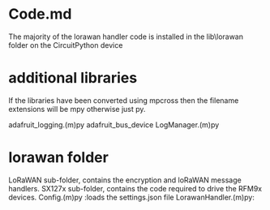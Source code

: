 # Code.md

The majority of the lorawan handler code is installed in the lib\lorawan folder on the CircuitPython device

# additional libraries

If the libraries have been converted using mpcross then the filename extensions will be mpy otherwise just py.

adafruit_logging.(m)py
adafruit_bus_device
LogManager.(m)py

# lorawan folder

LoRaWAN sub-folder, contains the encryption and loRaWAN message handlers.
SX127x  sub-folder, contains the code required to drive the RFM9x devices.
Config.(m)py        :loads the settings.json file
LorawanHandler.(m)py: 
